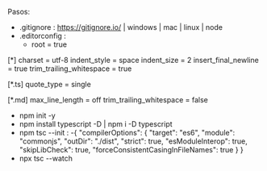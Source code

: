 Pasos:

- .gitignore : https://gitignore.io/ | windows | mac | linux | node
- .editorconfig :
  - root = true

[*]
charset = utf-8
indent_style = space
indent_size = 2
insert_final_newline = true
trim_trailing_whitespace = true

[*.ts]
quote_type = single

[*.md]
max_line_length = off
trim_trailing_whitespace = false

- npm init -y
- npm install typescript -D | npm i -D typescript
- npm tsc --init :
  -{
  "compilerOptions": {
  "target": "es6",
  "module": "commonjs",
  "outDir": "./dist",
  "strict": true,
  "esModuleInterop": true,
  "skipLibCheck": true,
  "forceConsistentCasingInFileNames": true
  }
  }
- npx tsc --watch
